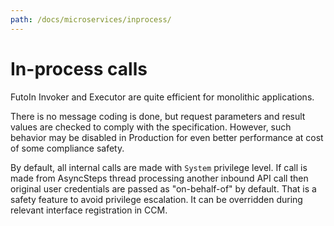 ```yaml
---
path: /docs/microservices/inprocess/
---
```


# In-process calls

FutoIn Invoker and Executor are quite efficient for monolithic applications.

There is no message coding is done, but request parameters and result values
are checked to comply with the specification. However, such behavior may be
disabled in Production for even better performance at cost of some compliance safety.

By default, all internal calls are made with `System` privilege level. If call
is made from AsyncSteps thread processing another inbound API call then original
user credentials are passed as "on-behalf-of" by default. That is a safety feature
to avoid privilege escalation. It can be overridden during relevant interface
registration in CCM.

